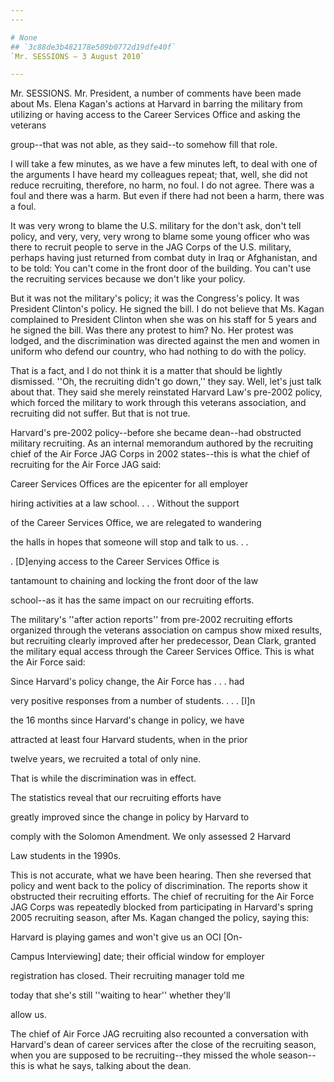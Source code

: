 ```yaml
---
---

# None
## `3c88de3b482178e509b0772d19dfe40f`
`Mr. SESSIONS — 3 August 2010`

---
```



Mr. SESSIONS. Mr. President, a number of comments have been made 
about Ms. Elena Kagan's actions at Harvard in barring the military from 
utilizing or having access to the Career Services Office and asking the 
veterans


group--that was not able, as they said--to somehow fill that role.

I will take a few minutes, as we have a few minutes left, to deal 
with one of the arguments I have heard my colleagues repeat; that, 
well, she did not reduce recruiting, therefore, no harm, no foul. I do 
not agree. There was a foul and there was a harm. But even if there had 
not been a harm, there was a foul.

It was very wrong to blame the U.S. military for the don't ask, don't 
tell policy, and very, very, very wrong to blame some young officer who 
was there to recruit people to serve in the JAG Corps of the U.S. 
military, perhaps having just returned from combat duty in Iraq or 
Afghanistan, and to be told: You can't come in the front door of the 
building. You can't use the recruiting services because we don't like 
your policy.

But it was not the military's policy; it was the Congress's policy. 
It was President Clinton's policy. He signed the bill. I do not believe 
that Ms. Kagan complained to President Clinton when she was on his 
staff for 5 years and he signed the bill. Was there any protest to him? 
No. Her protest was lodged, and the discrimination was directed against 
the men and women in uniform who defend our country, who had nothing to 
do with the policy.

That is a fact, and I do not think it is a matter that should be 
lightly dismissed. ''Oh, the recruiting didn't go down,'' they say. 
Well, let's just talk about that. They said she merely reinstated 
Harvard Law's pre-2002 policy, which forced the military to work 
through this veterans association, and recruiting did not suffer. But 
that is not true.

Harvard's pre-2002 policy--before she became dean--had obstructed 
military recruiting. As an internal memorandum authored by the 
recruiting chief of the Air Force JAG Corps in 2002 states--this is 
what the chief of recruiting for the Air Force JAG said:




 Career Services Offices are the epicenter for all employer 


 hiring activities at a law school. . . . Without the support 


 of the Career Services Office, we are relegated to wandering 


 the halls in hopes that someone will stop and talk to us. . . 


 . [D]enying access to the Career Services Office is 


 tantamount to chaining and locking the front door of the law 


 school--as it has the same impact on our recruiting efforts.


The military's ''after action reports'' from pre-2002 recruiting 
efforts organized through the veterans association on campus show mixed 
results, but recruiting clearly improved after her predecessor, Dean 
Clark, granted the military equal access through the Career Services 
Office. This is what the Air Force said:




 Since Harvard's policy change, the Air Force has . . . had 


 very positive responses from a number of students. . . . [I]n 


 the 16 months since Harvard's change in policy, we have 


 attracted at least four Harvard students, when in the prior 


 twelve years, we recruited a total of only nine.


That is while the discrimination was in effect.




 The statistics reveal that our recruiting efforts have 


 greatly improved since the change in policy by Harvard to 


 comply with the Solomon Amendment. We only assessed 2 Harvard 


 Law students in the 1990s.


This is not accurate, what we have been hearing. Then she reversed 
that policy and went back to the policy of discrimination. The reports 
show it obstructed their recruiting efforts. The chief of recruiting 
for the Air Force JAG Corps was repeatedly blocked from participating 
in Harvard's spring 2005 recruiting season, after Ms. Kagan changed the 
policy, saying this:




 Harvard is playing games and won't give us an OCI [On-


 Campus Interviewing] date; their official window for employer 


 registration has closed. Their recruiting manager told me 


 today that she's still ''waiting to hear'' whether they'll 


 allow us.


The chief of Air Force JAG recruiting also recounted a conversation 
with Harvard's dean of career services after the close of the 
recruiting season, when you are supposed to be recruiting--they missed 
the whole season--this is what he says, talking about the dean.